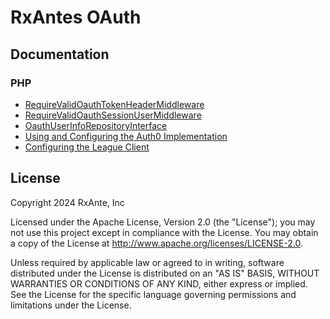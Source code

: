 # RxAntes OAuth

## Documentation

### PHP

- [RequireValidOauthTokenHeaderMiddleware](documentation/require-valid-oauth-token-header-middleware.md)
- [RequireValidOauthSessionUserMiddleware](documentation/require-valid-oauth-session-user-middleware.md)
- [OauthUserInfoRepositoryInterface](documentation/oauth-user-info-repository-interface.md)
- [Using and Configuring the Auth0 Implementation](documentation/using-configuring-auth0-implementation.md)
- [Configuring the League Client](documentation/configuring-league-client.md)

## License

Copyright 2024 RxAnte, Inc

Licensed under the Apache License, Version 2.0 (the "License"); you may not use this project except in compliance with the License. You may obtain a copy of the License at http://www.apache.org/licenses/LICENSE-2.0.

Unless required by applicable law or agreed to in writing, software distributed under the License is distributed on an "AS IS" BASIS, WITHOUT WARRANTIES OR CONDITIONS OF ANY KIND, either express or implied. See the License for the specific language governing permissions and limitations under the License.
